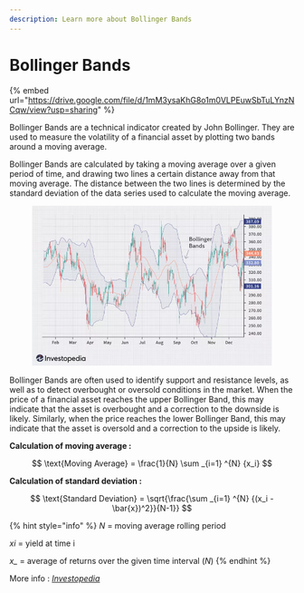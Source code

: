 ```yaml
---
description: Learn more about Bollinger Bands
---
```


# Bollinger Bands

{% embed url="https://drive.google.com/file/d/1mM3ysaKhG8o1m0VLPEuwSbTuLYnzNCqw/view?usp=sharing" %}

Bollinger Bands are a technical indicator created by John Bollinger. They are used to measure the volatility of a financial asset by plotting two bands around a moving average.

Bollinger Bands are calculated by taking a moving average over a given period of time, and drawing two lines a certain distance away from that moving average. The distance between the two lines is determined by the standard deviation of the data series used to calculate the moving average.

<figure><img src="../../.gitbook/assets/dotdash_INV-final-Bollinger-Band-Definition-June-2021-01-518977e3031d405497003f1747a3c250.webp" alt=""><figcaption></figcaption></figure>

Bollinger Bands are often used to identify support and resistance levels, as well as to detect overbought or oversold conditions in the market. When the price of a financial asset reaches the upper Bollinger Band, this may indicate that the asset is overbought and a correction to the downside is likely. Similarly, when the price reaches the lower Bollinger Band, this may indicate that the asset is oversold and a correction to the upside is likely.

**Calculation of moving average :**&#x20;

$$
\text{Moving Average} = \frac{1}{N} \sum _{i=1} ^{N} {x_i}
$$

**Calculation of standard deviation :**

$$
\text{Standard Deviation} = \sqrt{\frac{\sum _{i=1} ^{N} {(x_i - \bar{x})^2}}{N-1}}
$$

{% hint style="info" %}
_N_ = moving average rolling period

_xi_ = yield at time i

_x\__ = average of returns over the given time interval (_N_)
{% endhint %}

More info : [_Investopedia_](https://www.investopedia.com/terms/b/bollingerbands.asp)
